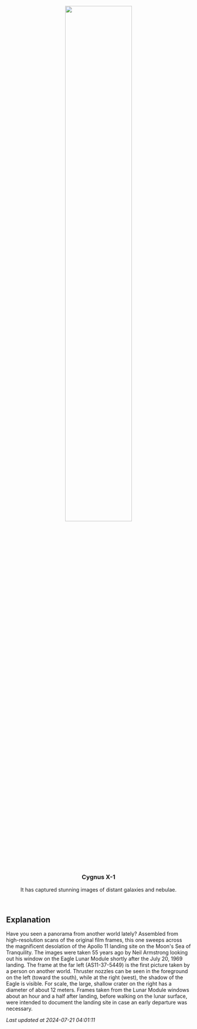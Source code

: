 <p align='center'>
    <img src='https://apod.nasa.gov/apod/image/2407/a11pan1040226lftsm600.jpg' width='60%' />
    <h3 align="center">Cygnus X-1</h3>
    <p align="center">It has captured stunning images of distant galaxies and nebulae.</p>
</p>
<br/>

Explanation
--
Have you seen a panorama from another world lately? Assembled from high-resolution scans of the original film frames, this one sweeps across the magnificent desolation of the Apollo 11 landing site on the Moon's Sea of Tranquility. The images were taken 55 years ago by Neil Armstrong looking out his window on the Eagle Lunar Module shortly after the July 20, 1969 landing. The frame at the far left (AS11-37-5449) is the first picture taken by a person on another world. Thruster nozzles can be seen in the foreground on the left (toward the south), while at the right (west), the shadow of the Eagle is visible. For scale, the large, shallow crater on the right has a diameter of about 12 meters. Frames taken from the Lunar Module windows about an hour and a half after landing, before walking on the lunar surface, were intended to document the landing site in case an early departure was necessary.


*Last updated at 2024-07-21 04:01:11*
